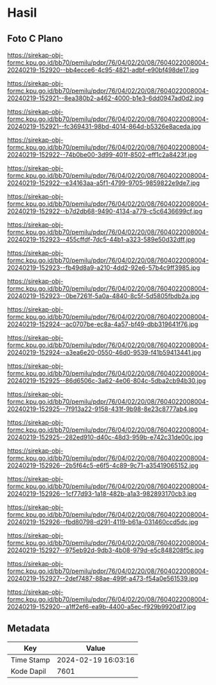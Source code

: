 # Hasil

## Foto C Plano

https://sirekap-obj-formc.kpu.go.id/bb70/pemilu/pdpr/76/04/02/20/08/7604022008004-20240219-152920--bb4ecce6-4c95-4821-adbf-e90bf498de17.jpg

https://sirekap-obj-formc.kpu.go.id/bb70/pemilu/pdpr/76/04/02/20/08/7604022008004-20240219-152921--8ea380b2-a462-4000-b1e3-6dd0947ad0d2.jpg

https://sirekap-obj-formc.kpu.go.id/bb70/pemilu/pdpr/76/04/02/20/08/7604022008004-20240219-152921--fc369431-98bd-4014-864d-b5326e8aceda.jpg

https://sirekap-obj-formc.kpu.go.id/bb70/pemilu/pdpr/76/04/02/20/08/7604022008004-20240219-152922--74b0be00-3d99-401f-8502-eff1c2a8423f.jpg

https://sirekap-obj-formc.kpu.go.id/bb70/pemilu/pdpr/76/04/02/20/08/7604022008004-20240219-152922--e34163aa-a5f1-4799-9705-9859822e9de7.jpg

https://sirekap-obj-formc.kpu.go.id/bb70/pemilu/pdpr/76/04/02/20/08/7604022008004-20240219-152922--b7d2db68-9490-4134-a779-c5c6436699cf.jpg

https://sirekap-obj-formc.kpu.go.id/bb70/pemilu/pdpr/76/04/02/20/08/7604022008004-20240219-152923--455cffdf-7dc5-44b1-a323-589e50d32dff.jpg

https://sirekap-obj-formc.kpu.go.id/bb70/pemilu/pdpr/76/04/02/20/08/7604022008004-20240219-152923--fb49d8a9-a210-4dd2-92e6-57b4c9ff3985.jpg

https://sirekap-obj-formc.kpu.go.id/bb70/pemilu/pdpr/76/04/02/20/08/7604022008004-20240219-152923--0be7261f-5a0a-4840-8c5f-5d5805fbdb2a.jpg

https://sirekap-obj-formc.kpu.go.id/bb70/pemilu/pdpr/76/04/02/20/08/7604022008004-20240219-152924--ac0707be-ec8a-4a57-bf49-dbb319641f76.jpg

https://sirekap-obj-formc.kpu.go.id/bb70/pemilu/pdpr/76/04/02/20/08/7604022008004-20240219-152924--a3ea6e20-0550-46d0-9539-f41b59413441.jpg

https://sirekap-obj-formc.kpu.go.id/bb70/pemilu/pdpr/76/04/02/20/08/7604022008004-20240219-152925--86d6506c-3a62-4e06-804c-5dba2cb94b30.jpg

https://sirekap-obj-formc.kpu.go.id/bb70/pemilu/pdpr/76/04/02/20/08/7604022008004-20240219-152925--7f913a22-9158-431f-9b98-8e23c8777ab4.jpg

https://sirekap-obj-formc.kpu.go.id/bb70/pemilu/pdpr/76/04/02/20/08/7604022008004-20240219-152925--282ed910-d40c-48d3-959b-e742c31de00c.jpg

https://sirekap-obj-formc.kpu.go.id/bb70/pemilu/pdpr/76/04/02/20/08/7604022008004-20240219-152926--2b5f64c5-e6f5-4c89-9c71-a35419065152.jpg

https://sirekap-obj-formc.kpu.go.id/bb70/pemilu/pdpr/76/04/02/20/08/7604022008004-20240219-152926--1cf77d93-1a18-482b-a1a3-982893170cb3.jpg

https://sirekap-obj-formc.kpu.go.id/bb70/pemilu/pdpr/76/04/02/20/08/7604022008004-20240219-152926--fbd80798-d291-4119-b61a-031460ccd5dc.jpg

https://sirekap-obj-formc.kpu.go.id/bb70/pemilu/pdpr/76/04/02/20/08/7604022008004-20240219-152927--975eb92d-9db3-4b08-979d-e5c848208f5c.jpg

https://sirekap-obj-formc.kpu.go.id/bb70/pemilu/pdpr/76/04/02/20/08/7604022008004-20240219-152927--2def7487-88ae-499f-a473-f54a0e561539.jpg

https://sirekap-obj-formc.kpu.go.id/bb70/pemilu/pdpr/76/04/02/20/08/7604022008004-20240219-152920--a1ff2ef6-ea9b-4400-a5ec-f929b9920d17.jpg


## Metadata

| Key        | Value               |
| ---------- | ------------------- |
| Time Stamp | 2024-02-19 16:03:16 |
| Kode Dapil | 7601                |



